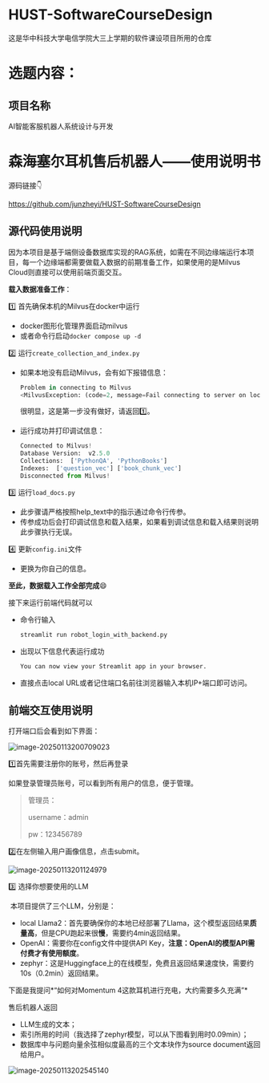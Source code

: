 # HUST-SoftwareCourseDesign
这是华中科技大学电信学院大三上学期的软件课设项目所用的仓库
# 选题内容：
## 项目名称
AI智能客服机器人系统设计与开发
# 森海塞尔耳机售后机器人——使用说明书

源码链接:point_down:

<https://github.com/junzheyi/HUST-SoftwareCourseDesign>

## 源代码使用说明

因为本项目是基于端侧设备数据库实现的RAG系统，如需在不同边缘端运行本项目，每一个边缘端都需要做载入数据的前期准备工作，如果使用的是Milvus Cloud则直接可以使用前端页面交互。

**载入数据准备工作**：

:one: 首先确保本机的Milvus在docker中运行

* docker图形化管理界面启动milvus
* 或者命令行启动`docker compose up -d`

:two: 运行`create_collection_and_index.py`

* 如果本地没有启动Milvus，会有如下报错信息：

  ```python
  Problem in connecting to Milvus
  <MilvusException: (code=2, message=Fail connecting to server on localhost:19530. Timeout)>
  ```

  很明显，这是第一步没有做好，请返回:one:。

* 运行成功并打印调试信息：

  ```python
  Connected to Milvus!
  Database Version:  v2.5.0
  Collections:  ['PythonQA', 'PythonBooks']
  Indexes:  ['question_vec'] ['book_chunk_vec']
  Disconnected from Milvus!
  ```

:three: 运行`load_docs.py`

* 此步骤请严格按照help_text中的指示通过命令行传参。
* 传参成功后会打印调试信息和载入结果，如果看到调试信息和载入结果则说明此步骤执行无误。

:four: 更新`config.ini`文件

* 更换为你自己的信息。

**至此，数据载入工作全部完成**:smile:

接下来运行前端代码就可以

* 命令行输入

  ```cmd
  streamlit run robot_login_with_backend.py
  ```

* 出现以下信息代表运行成功

   ```cmd
   You can now view your Streamlit app in your browser.
   ```

* 直接点击local URL或者记住端口名前往浏览器输入本机IP+端口即可访问。

## 前端交互使用说明

打开端口后会看到如下界面：

![image-20250113200709023](https://cdn.jsdelivr.net/gh/junzheyi/typorabed@master/img/image-20250113200709023.png)

:one:首先需要注册你的账号，然后再登录

如果登录管理员账号，可以看到所有用户的信息，便于管理。

> 管理员：
>
> username：admin
>
> pw：123456789

:two:在左侧输入用户画像信息，点击submit。

![image-20250113201124979](https://cdn.jsdelivr.net/gh/junzheyi/typorabed@master/img/image-20250113201124979.png)

:three: 选择你想要使用的LLM

​	本项目提供了三个LLM，分别是：

* local Llama2：首先要确保你的本地已经部署了Llama，这个模型返回结果**质量高**，但是CPU跑起来很**慢**，需要约4min返回结果。
* OpenAI：需要你在config文件中提供API Key，**注意：OpenAI的模型API需付费才有使用额度**。
* zephyr：这是Huggingface上的在线模型，免费且返回结果速度快，需要约10s（0.2min）返回结果。

下面是我提问*“如何对Momentum 4这款耳机进行充电，大约需要多久充满”*

售后机器人返回

* LLM生成的文本；
* 索引所用的时间（我选择了zephyr模型，可以从下图看到用时0.09min）；
* 数据库中与问题向量余弦相似度最高的三个文本块作为source document返回给用户。

![image-20250113202545140](https://cdn.jsdelivr.net/gh/junzheyi/typorabed@master/img/image-20250113202545140.png)

